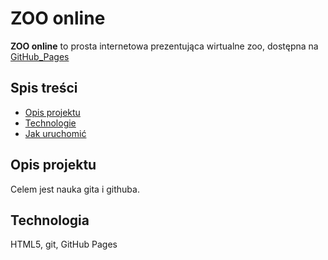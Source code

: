 # ZOO online
**ZOO online** to prosta internetowa prezentująca wirtualne zoo, dostępna na [GitHub_Pages](https://wworonecki.github.io/Zoo/)

## Spis treści
- [Opis projektu](#opis-projektu)
- [Technologie](#technologie)
- [Jak uruchomić](#jak-uruchomić)

## Opis projektu
Celem jest nauka gita i githuba.


## Technologia
HTML5, git, GitHub Pages
